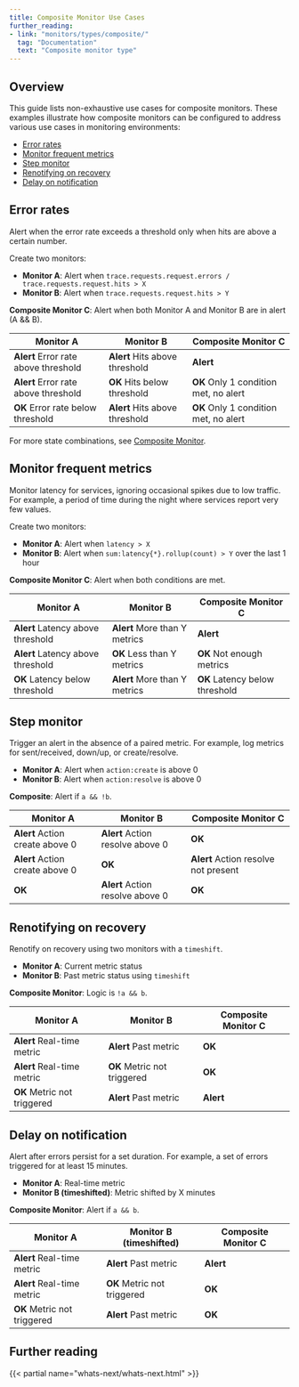 ```yaml
---
title: Composite Monitor Use Cases
further_reading:
- link: "monitors/types/composite/"
  tag: "Documentation"
  text: "Composite monitor type"
---
```



## Overview 

This guide lists non-exhaustive use cases for composite monitors. These examples illustrate how composite monitors can be configured to address various use cases in monitoring environments:

- [Error rates](#error-rates)
- [Monitor frequent metrics](#monitor-frequent-metrics)
- [Step monitor](#step-monitor)
- [Renotifying on recovery](#renotifying-on-recovery)
- [Delay on notification](#delay-on-notification)


## Error rates

Alert when the error rate exceeds a threshold only when hits are above a certain number.

Create two monitors:

- **Monitor A**: Alert when `trace.requests.request.errors / trace.requests.request.hits > X`
- **Monitor B**: Alert when `trace.requests.request.hits > Y`

**Composite Monitor C**: Alert when both Monitor A and Monitor B are in alert (A && B).

| Monitor A | Monitor B | Composite Monitor C |
|-----------|-----------|---------------------|
| **Alert** Error rate above threshold | **Alert** Hits above threshold | **Alert** |
| **Alert** Error rate above threshold | **OK** Hits below threshold | **OK** Only 1 condition met, no alert |
| **OK** Error rate below threshold | **Alert** Hits above threshold | **OK** Only 1 condition met, no alert |

For more state combinations, see [Composite Monitor](https://docs.datadoghq.com/monitors/create/types/composite/#computing-trigger-conditions).

## Monitor frequent metrics

Monitor latency for services, ignoring occasional spikes due to low traffic. For example, a period of time during the night where services report very few values.

Create two monitors:

- **Monitor A**: Alert when `latency > X`
- **Monitor B**: Alert when `sum:latency{*}.rollup(count) > Y` over the last 1 hour

**Composite Monitor C**: Alert when both conditions are met.

| Monitor A | Monitor B | Composite Monitor C |
|-----------|-----------|---------------------|
| **Alert** Latency above threshold | **Alert** More than Y metrics | **Alert** |
| **Alert** Latency above threshold | **OK** Less than Y metrics | **OK** Not enough metrics |
| **OK** Latency below threshold | **Alert** More than Y metrics | **OK** Latency below threshold |

## Step monitor

Trigger an alert in the absence of a paired metric. For example, log metrics for sent/received, down/up, or create/resolve.

- **Monitor A**: Alert when `action:create` is above 0
- **Monitor B**: Alert when `action:resolve` is above 0

**Composite**: Alert if `a && !b`.

| Monitor A | Monitor B | Composite Monitor C |
|-----------|-----------|---------------------|
| **Alert** Action create above 0 | **Alert** Action resolve above 0 | **OK** |
| **Alert** Action create above 0 | **OK** | **Alert** Action resolve not present |
| **OK** | **Alert** Action resolve above 0 | **OK** |

## Renotifying on recovery

Renotify on recovery using two monitors with a `timeshift`.

- **Monitor A**: Current metric status
- **Monitor B**: Past metric status using `timeshift`

**Composite Monitor**: Logic is `!a && b`.

| Monitor A | Monitor B | Composite Monitor C |
|-----------|-----------|---------------------|
| **Alert** Real-time metric | **Alert** Past metric | **OK** |
| **Alert** Real-time metric | **OK** Metric not triggered | **OK** |
| **OK** Metric not triggered | **Alert** Past metric | **Alert** |

## Delay on notification

Alert after errors persist for a set duration. For example, a set of errors triggered for at least 15 minutes.

- **Monitor A**: Real-time metric
- **Monitor B (timeshifted)**: Metric shifted by X minutes

**Composite Monitor**: Alert if `a && b`.

| Monitor A | Monitor B (timeshifted) | Composite Monitor C |
|-----------|--------------------------|---------------------|
| **Alert** Real-time metric | **Alert** Past metric | **Alert** |
| **Alert** Real-time metric | **OK** Metric not triggered | **OK** |
| **OK** Metric not triggered | **Alert** Past metric | **OK** |

## Further reading

{{< partial name="whats-next/whats-next.html" >}}